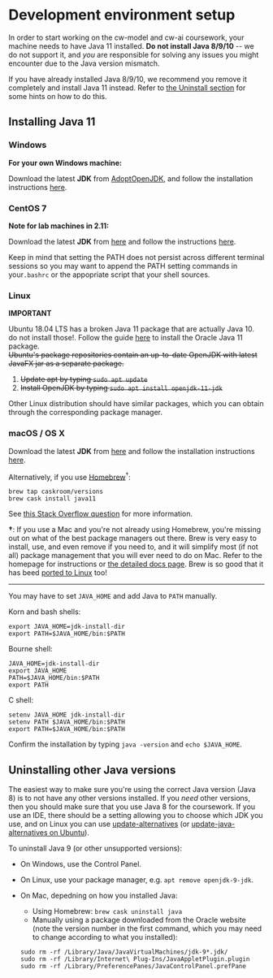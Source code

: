# Development environment setup

In order to start working on the cw-model and cw-ai coursework,
your machine needs to have Java 11 installed. **Do not install Java
8/9/10** -- we do not support it, and _you_ are responsible for solving any issues
you might encounter due to the Java version mismatch.

If you have already installed Java 8/9/10, we recommend you remove it completely and
install Java 11 instead. Refer to [the Uninstall section](#uninstalling-other-java-versions)
for some hints on how to do this.


## Installing Java 11

### Windows

**For your own Windows machine:**

Download the latest **JDK** from
[AdoptOpenJDK](https://adoptopenjdk.net/installation.html?variant=openjdk11&jvmVariant=hotspot#x64_win-jdk), and follow the installation instructions [here](https://adoptopenjdk.net/installation.html?variant=openjdk11&jvmVariant=hotspot#x64_win-jdk).

### CentOS 7

**Note for lab machines in 2.11:**

Download the latest **JDK** from [here](https://adoptopenjdk.net/releases.html?variant=openjdk11&jvmVariant=hotspot#x64_linux) and follow the instructions [here](https://adoptopenjdk.net/installation.html?variant=openjdk11&jvmVariant=hotspot#x64_linux-jdk).

Keep in mind that setting the PATH does not persist across different terminal sessions so you may want to append the PATH setting commands in your`.bashrc` or the appopriate script that your shell sources.

### Linux

**IMPORTANT**

Ubuntu 18.04 LTS has a broken Java 11 package that are actually Java 10. do not install those!. Follow the guide [here](https://www.linuxuprising.com/2018/10/how-to-install-oracle-java-11-in-ubuntu.html) to install the Oracle Java 11 package.   
<del>
Ubuntu's package repositories contain an up-to-date OpenJDK with latest
JavaFX jar as a separate package.
</del>

 1. <del>Update apt by typing `sudo apt update`</dev>
 2. <del>Install OpenJDK by typing `sudo apt install openjdk-11-jdk`</del>

Other Linux distribution should have similar packages, which you can obtain
through the corresponding package manager.

### macOS / OS X

Download the latest **JDK** from
[here](https://adoptopenjdk.net/releases.html?variant=openjdk11&jvmVariant=hotspot#x64_mac) and follow the installation instructions [here](https://adoptopenjdk.net/installation.html?variant=openjdk11&jvmVariant=hotspot#x64_mac-jdk).

Alternatively, if you use [Homebrew](https://brew.sh/)<sup>†</sup>:

    brew tap caskroom/versions
    brew cask install java11

See [this Stack Overflow
question](https://stackoverflow.com/questions/52524112/how-do-i-install-java-on-mac-osx-allowing-version-switching)
for more information.

**†**: If you use a Mac and you're not already using Homebrew, you're missing
out on what of the best package managers out there. Brew is very easy to
install, use, and even remove if you need to, and it will simplify most (if not
all) package management that you will ever need to do on Mac. Refer to the
homepage for instructions or [the detailed docs
page](https://docs.brew.sh/Installation.html). Brew is so good that it has beed
[ported to Linux](http://linuxbrew.sh/) too!


----

You may have to set `JAVA_HOME` and add Java to `PATH` manually.

Korn and bash shells:

    export JAVA_HOME=jdk-install-dir
    export PATH=$JAVA_HOME/bin:$PATH

Bourne shell:

    JAVA_HOME=jdk-install-dir
    export JAVA_HOME
    PATH=$JAVA_HOME/bin:$PATH
    export PATH

C shell:

    setenv JAVA_HOME jdk-install-dir
    setenv PATH $JAVA_HOME/bin:$PATH
    export PATH=$JAVA_HOME/bin:$PATH

Confirm the installation by typing `java -version` and `echo $JAVA_HOME`.

## Uninstalling other Java versions

The easiest way to make sure you're using the correct Java version (Java 8) is
to not have any other versions installed. If you _need_ other versions, then you
should make sure that you use Java 8 for the coursework. If you use an IDE,
there should be a setting allowing you to choose which JDK you use, and on Linux
you can use
[update-alternatives](https://linux.die.net/man/8/update-alternatives) (or
[update-java-alternatives on Ubuntu](https://askubuntu.com/questions/315646/update-java-alternatives-vs-update-alternatives-config-java)).

To uninstall Java 9 (or other unsupported versions):

* On Windows, use the Control Panel.
* On Linux, use your package manager, e.g. `apt remove openjdk-9-jdk`.
* On Mac, depedning on how you installed Java:
  - Using Homebrew: `brew cask uninstall java`
  - Manually using a package downloaded from the Oracle website (note the
  version number in the first command, which you may need to change according to
  what you installed):

  ```
  sudo rm -rf /Library/Java/JavaVirtualMachines/jdk-9*.jdk/
  sudo rm -rf /Library/Internet\ Plug-Ins/JavaAppletPlugin.plugin
  sudo rm -rf /Library/PreferencePanes/JavaControlPanel.prefPane
  ```

